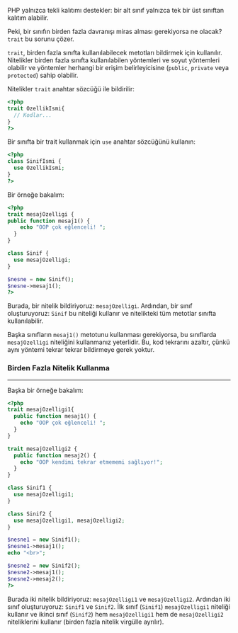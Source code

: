 PHP yalnızca tekli kalıtımı destekler: bir alt sınıf yalnızca tek bir üst sınıftan kalıtım alabilir.

Peki, bir sınıfın birden fazla davranışı miras alması gerekiyorsa ne olacak? `trait` bu sorunu çözer.

`trait`, birden fazla sınıfta kullanılabilecek metotları bildirmek için kullanılır. Nitelikler birden fazla sınıfta kullanılabilen yöntemleri ve soyut yöntemleri olabilir ve yöntemler herhangi bir erişim belirleyicisine (`public`, `private` veya `protected`) sahip olabilir.

Nitelikler `trait` anahtar sözcüğü ile bildirilir:

```PHP title:'trait Syntax'
<?php
trait OzellikIsmi{
  // Kodlar...
}
?>
```

Bir sınıfta bir trait kullanmak için `use` anahtar sözcüğünü kullanın:

```PHP title:'use anahtar sözcüğü' hl:3
<?php
class SinifIsmi {
  use OzellikIsmi;
}
?>
```

Bir örneğe bakalım:

```PHP title:"Ufak bir trait örneği" hl:2-6,9
<?php
trait mesajOzelligi {
public function mesaj1() {
    echo "OOP çok eğlenceli! ";
  }
}

class Sinif {
  use mesajOzelligi;
}

$nesne = new Sinif();
$nesne->mesaj1();
?>
```

Burada, bir nitelik bildiriyoruz: `mesajOzelligi`. Ardından, bir sınıf oluşturuyoruz: `Sinif` bu niteliği kullanır ve nitelikteki tüm metotlar sınıfta kullanılabilir.

Başka sınıfların `mesaj1()` metotunu kullanması gerekiyorsa, bu sınıflarda `mesajOzelligi` niteliğini kullanmanız yeterlidir. Bu, kod tekrarını azaltır, çünkü aynı yöntemi tekrar tekrar bildirmeye gerek yoktur.

### Birden Fazla Nitelik Kullanma
---
Başka bir örneğe bakalım:

```PHP title:'Çoklu trait kullanımı' hl:2-6,8-12,15,19
<?php
trait mesajOzelligi1{
  public function mesaj1() {
    echo "OOP çok eğlenceli! ";
  }
}

trait mesajOzelligi2 {
  public function mesaj2() {
    echo "OOP kendimi tekrar etmememi sağlıyor!";
  }
}

class Sinif1 {
  use mesajOzelligi1;
}

class Sinif2 {
  use mesajOzelligi1, mesajOzelligi2;
}

$nesne1 = new Sinif1();
$nesne1->mesaj1();
echo "<br>";

$nesne2 = new Sinif2();
$nesne2->mesaj1();
$nesne2->mesaj2();
?>
```

Burada iki nitelik bildiriyoruz: `mesajOzelligi1` ve `mesajOzelligi2`. Ardından iki sınıf oluşturuyoruz: `Sinif1` ve `Sinif2`. İlk sınıf (`Sinif1`) `mesajOzelligi1` niteliği kullanır ve ikinci sınıf (`Sinif2`) hem `mesajOzelligi1` hem de `mesajOzelligi2` niteliklerini kullanır (birden fazla nitelik virgülle ayrılır).

